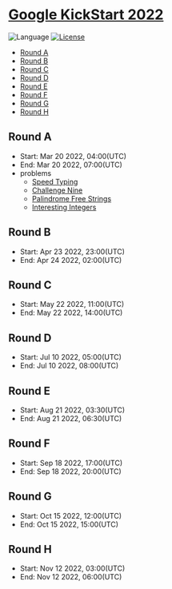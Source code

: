# [Google KickStart 2022](https://codingcompetitions.withgoogle.com/kickstart)

![Language](https://img.shields.io/badge/language-Python-blue.svg) [![License](https://img.shields.io/badge/license-MIT-beige.svg)](./LICENSE)

* [Round A](#round-a)
* [Round B](#round-b)
* [Round C](#round-c)
* [Round D](#round-d)
* [Round E](#round-e)
* [Round F](#round-f)
* [Round G](#round-g)
* [Round H](#round-h)
## Round A
* Start: Mar 20 2022, 04:00(UTC)
* End: Mar 20 2022, 07:00(UTC)
* problems
    * [Speed Typing](https://codingcompetitions.withgoogle.com/kickstart/round/00000000008cb33e/00000000009e7021)
    * [Challenge Nine](https://codingcompetitions.withgoogle.com/kickstart/round/00000000008cb33e/00000000009e7997)
    * [Palindrome Free Strings](https://codingcompetitions.withgoogle.com/kickstart/round/00000000008cb33e/00000000009e762e)
    * [Interesting Integers](https://codingcompetitions.withgoogle.com/kickstart/round/00000000008cb33e/00000000009e73ea)

## Round B
* Start: Apr 23 2022, 23:00(UTC)
* End: Apr 24 2022, 02:00(UTC)

## Round C
* Start: May 22 2022, 11:00(UTC)
* End: May 22 2022, 14:00(UTC)

## Round D
* Start: Jul 10 2022, 05:00(UTC)
* End: Jul 10 2022, 08:00(UTC)

## Round E
* Start: Aug 21 2022, 03:30(UTC)
* End: Aug 21 2022, 06:30(UTC)

## Round F
* Start: Sep 18 2022, 17:00(UTC)
* End: Sep 18 2022, 20:00(UTC)

## Round G
* Start: Oct 15 2022, 12:00(UTC)
* End: Oct 15 2022, 15:00(UTC)

## Round H
* Start: Nov 12 2022, 03:00(UTC)
* End: Nov 12 2022, 06:00(UTC)

